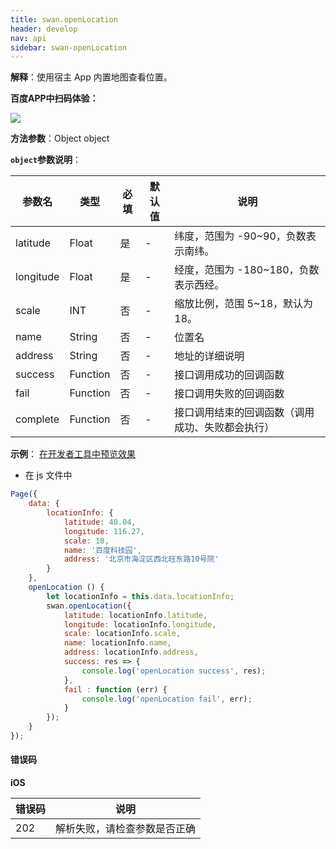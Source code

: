 ```yaml
---
title: swan.openLocation
header: develop
nav: api
sidebar: swan-openLocation
---
```


**解释**：使用宿主 App 内置地图查看位置。

**百度APP中扫码体验：**

<img src="https://b.bdstatic.com/miniapp/assets/images/doc_demo/openLocation.png"  class="demo-qrcode-image" />


**方法参数**：Object object

**`object`参数说明**：

|参数名 |类型  |必填 | 默认值 |说明|
|---- | ---- | ---- | ----|----|
|latitude   | Float |  是  | -| 纬度，范围为 -90~90，负数表示南纬。|
|longitude  | Float  | 是  | -| 经度，范围为 -180~180，负数表示西经。|
|scale  | INT |否 | -|  缩放比例，范围 5~18，默认为18。|
|name  | String |否 | -| 位置名|
|address  | String |否 | -| 地址的详细说明|
|success  | Function |否 | -| 接口调用成功的回调函数|
|fail  | Function |否 | -| 接口调用失败的回调函数|
|complete  | Function |否 | -| 接口调用结束的回调函数（调用成功、失败都会执行）|

**示例**：
<a href="swanide://fragment/c85dc8f8f87366dcde740c908c21e79f1569429868373" title="在开发者工具中预览效果" target="_self">在开发者工具中预览效果</a>

* 在 js 文件中

```js
Page({
    data: {
        locationInfo: {
            latitude: 40.04,
            longitude: 116.27,
            scale: 18,
            name: '百度科技园',
            address: '北京市海淀区西北旺东路10号院'
        }
    },
    openLocation () {
        let locationInfo = this.data.locationInfo;
        swan.openLocation({
            latitude: locationInfo.latitude,
            longitude: locationInfo.longitude,
            scale: locationInfo.scale,
            name: locationInfo.name,
            address: locationInfo.address,
            success: res => {
                console.log('openLocation success', res);
            },
            fail : function (err) {
                console.log('openLocation fail', err);
            }
        });
    }
});
```
 #### 错误码

**iOS**

|错误码|说明|
|--|--|
|202|解析失败，请检查参数是否正确      |